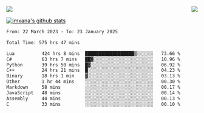 <p>
  <a href="https://count.getloli.com/"><img src="https://count.getloli.com/get/@xana.readme?theme=moebooru-h"></a>
  <img src="https://weather-icon.journeyad.repl.co/@hangzhou?v=1" align="right">
</p>


<a href="https://github.com/imxana"><img align="center" src="https://github-readme-stats.vercel.app/api?username=imxana&show_icons=true&include_all_commits=true&hide_border=tru&custom_title=imxana%27s%20Github%20Stats" alt="imxana's github stats" /></a> 

<!--START_SECTION:waka-->

```txt
From: 22 March 2023 - To: 23 January 2025

Total Time: 575 hrs 47 mins

Lua          424 hrs 8 mins  ██████████████████▒░░░░░░   73.66 %
C#           63 hrs 7 mins   ██▓░░░░░░░░░░░░░░░░░░░░░░   10.96 %
Python       39 hrs 50 mins  █▓░░░░░░░░░░░░░░░░░░░░░░░   06.92 %
C++          24 hrs 21 mins  █░░░░░░░░░░░░░░░░░░░░░░░░   04.23 %
Binary       18 hrs 1 min    ▓░░░░░░░░░░░░░░░░░░░░░░░░   03.13 %
Other        1 hr 44 mins    ░░░░░░░░░░░░░░░░░░░░░░░░░   00.30 %
Markdown     58 mins         ░░░░░░░░░░░░░░░░░░░░░░░░░   00.17 %
JavaScript   48 mins         ░░░░░░░░░░░░░░░░░░░░░░░░░   00.14 %
Assembly     44 mins         ░░░░░░░░░░░░░░░░░░░░░░░░░   00.13 %
C            33 mins         ░░░░░░░░░░░░░░░░░░░░░░░░░   00.10 %
```

<!--END_SECTION:waka-->
